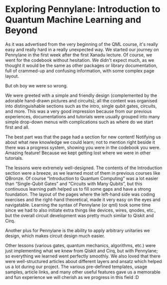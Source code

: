 # Exploring Pennylane: Introduction to Quantum Machine Learning and Beyond

As it was advertised from the very beginning of the QML course, it's really easy and really hard in a really unexpected way. We started our journey on Pennylane in the first week after the first Xanadu lecture. Of course, we went for the codebook without hesitation. We didn't expect much, as we thought it would be the same as other packages or library documentation, full of crammed-up and confusing information, with some complex page layout.

But oh boy we were so wrong.

We were greeted with a simple and friendly design (complemented by the adorable hand-drawn pictures and circuits); all the content was organised into distinguishable sections such as the intro, single qubit gates, circuits, and more.
This was a very good impression because from our previous experiences, documentations and tutorials were usually grouped into many simple drop-down menus with complications such as where do we start first and all.

The best part was that the page had a section for new content! Notifying us about what new knowledge we could learn; not to mention right beside it there was a progress system, showing you were in the codebook you were. Amazing feature! Because we kept getting lost where we were in other tutorials.

The lessons were extremely well-designed. The contents of the Introduction section were a breeze, as we learned most of them in previous courses like QBronze. Of course “Introduction to Quantum Computing” was a lot easier than “Single-Qubit Gates” and “Circuits with Many Qubits”, but this continuous learning path helped us to fill some gaps and have a strong foundation. The layout of the pages where the left-hand side was coding exercises and the right-hand theoretical, made it very easy on the eyes and navigatable. Learning the syntax of Pennylane (or qml) took some time since we had to also initiate extra things like devices, wires, qnodes, etc., but the overall circuit development was pretty much similar to Qiskit and Cirq.

Another plus for Pennylane is the ability to apply arbitrary unitaries we design, which makes circuit design much easier.

Other lessons (various gates, quantum mechanics, algorithms, etc.) were just implementing what we knew from Qiskit and Cirq, but with Pennylane; so everything we learned went perfectly smoothly. We also loved that there were well-structured articles about different layers and ansatz which helped us a lot during our project. The various pre-defined templates, usage samples, article links, and many other useful features gave us a memorable and fun experience we will cherish as we progress in this field :D
